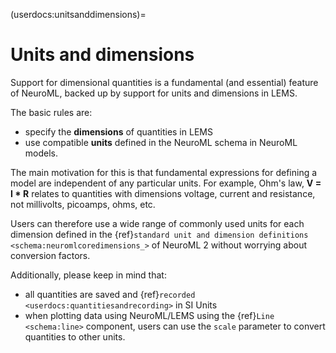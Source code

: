 (userdocs:unitsanddimensions)=
# Units and dimensions

Support for dimensional quantities is a fundamental (and essential) feature of NeuroML, backed up by support for units and dimensions in LEMS.

The basic rules are:

- specify the **dimensions** of quantities in LEMS
- use compatible **units** defined in the NeuroML schema in NeuroML models.

The main motivation for this is that fundamental expressions for defining a model are independent of any particular units.
For example, Ohm's law, **V = I * R** relates to quantities with dimensions voltage, current and resistance, not millivolts, picoamps, ohms, etc.

Users can therefore use a wide range of commonly used units for each dimension defined in the {ref}`standard unit and dimension definitions <schema:neuromlcoredimensions_>` of NeuroML 2 without worrying about conversion factors.

Additionally, please keep in mind that:

- all quantities are saved and {ref}`recorded <userdocs:quantitiesandrecording>` in SI Units
- when plotting data using NeuroML/LEMS using the {ref}`Line <schema:line>` component, users can use the `scale` parameter to convert quantities to other units.
